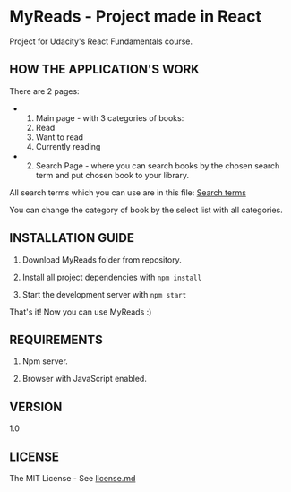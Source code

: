 # MyReads - Project made in React

Project for Udacity's React Fundamentals course. 

## HOW THE APPLICATION'S WORK


There are 2 pages:
- 1. Main page - with 3 categories of books:
    1. Read
    2. Want to read
    3. Currently reading
- 2. Search Page - where you can search books by the chosen search term and put chosen book to your library. 

All search terms which you can use are in this file:
[Search terms](https://github.com/hajczek/reactnd-project-myreads-starter/blob/master/license/SEARCH_TERMS.md)

You can change the category of book by the select list with all categories.

## INSTALLATION GUIDE

1. Download MyReads folder from repository.

2. Install all project dependencies with `npm install`

3. Start the development server with `npm start`

That's it! Now you can use MyReads :)


## REQUIREMENTS

1. Npm server.

2. Browser with JavaScript enabled.


## VERSION
1.0


## LICENSE
The MIT License - See [license.md](https://github.com/hajczek/reactnd-project-myreads-starter/blob/master/license/License.md)
